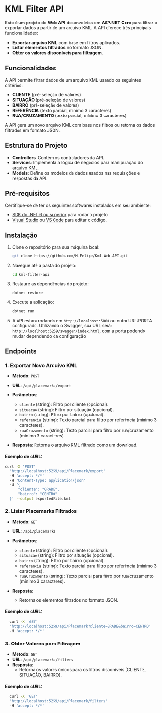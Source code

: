 # KML Filter API

Este é um projeto de **Web API** desenvolvida em **ASP.NET Core** para filtrar e exportar dados a partir de um arquivo KML. A API oferece três principais funcionalidades:

- **Exportar arquivo KML** com base em filtros aplicados.
- **Listar elementos filtrados** no formato JSON.
- **Obter os valores disponíveis para filtragem**.

## Funcionalidades

A API permite filtrar dados de um arquivo KML usando os seguintes critérios:

- **CLIENTE** (pré-seleção de valores)
- **SITUAÇÃO** (pré-seleção de valores)
- **BAIRRO** (pré-seleção de valores)
- **REFERÊNCIA** (texto parcial, mínimo 3 caracteres)
- **RUA/CRUZAMENTO** (texto parcial, mínimo 3 caracteres)

A API gera um novo arquivo KML com base nos filtros ou retorna os dados filtrados em formato JSON.

## Estrutura do Projeto

- **Controllers**: Contém os controladores da API.
- **Services**: Implementa a lógica de negócios para manipulação do arquivo KML.
- **Models**: Define os modelos de dados usados nas requisições e respostas da API.

## Pré-requisitos

Certifique-se de ter os seguintes softwares instalados em seu ambiente:

- [SDK do .NET 6 ou superior](https://dotnet.microsoft.com/download/dotnet) para rodar o projeto.
- [Visual Studio](https://visualstudio.microsoft.com/) ou [VS Code](https://code.visualstudio.com/) para editar o código.

## Instalação

1. Clone o repositório para sua máquina local:
    ```bash
    git clone https://github.com/M-Felipe/Kml-Web-API.git
    ```

2. Navegue até a pasta do projeto:
    ```bash
    cd kml-filter-api
    ```

3. Restaure as dependências do projeto:
    ```bash
    dotnet restore
    ```

4. Execute a aplicação:
    ```bash
    dotnet run
    ```

5. A API estará rodando em `http://localhost:5000` ou outro URL:PORTA configurado. 
   Utilizando o Swagger, sua URL será: `http://localhost:5259/swagger/index.html`, com a porta podendo mudar dependendo da configuração

## Endpoints

### 1. Exportar Novo Arquivo KML

- **Método**: `POST`
- **URL**: `/api/placemarks/export`
- **Parâmetros**:
    - `cliente` (string): Filtro por cliente (opcional).
    - `situacao` (string): Filtro por situação (opcional).
    - `bairro` (string): Filtro por bairro (opcional).
    - `referencia` (string): Texto parcial para filtro por referência (mínimo 3 caracteres).
    - `ruaCruzamento` (string): Texto parcial para filtro por rua/cruzamento (mínimo 3 caracteres).

- **Resposta**: Retorna o arquivo KML filtrado como um download.

#### Exemplo de cURL:
```bash
curl -X 'POST' 
  'http://localhost:5259/api/Placemark/export' 
  -H 'accept: */*' 
  -H 'Content-Type: application/json' 
  -d '{
      "cliente": "GRADE",
      "bairro": "CENTRO"
  }' --output exportedFile.kml
```

### 2. Listar Placemarks Filtrados

- **Método**: `GET`
- **URL**: `/api/placemarks`
- **Parâmetros**:
  - `cliente` (string): Filtro por cliente (opcional).
  - `situacao` (string): Filtro por situação (opcional).
  - `bairro` (string): Filtro por bairro (opcional).
  - `referencia` (string): Texto parcial para filtro por referência (mínimo 3 caracteres).
  - `ruaCruzamento` (string): Texto parcial para filtro por rua/cruzamento (mínimo 3 caracteres).

- **Resposta**:
  - Retorna os elementos filtrados no formato JSON.

#### Exemplo de cURL:
```bash
  curl -X 'GET'
  'http://localhost:5259/api/Placemark?cliente=GRADE&bairro=CENTRO'
  -H 'accept: */*'
```

### 3. Obter Valores para Filtragem

- **Método**: `GET`
- **URL**: `/api/placemarks/filters`
- **Resposta**:
  - Retorna os valores únicos para os filtros disponíveis (CLIENTE, SITUAÇÃO, BAIRRO).

#### Exemplo de cURL:
```bash
  curl -X 'GET' 
  'http://localhost:5259/api/Placemark/filters' 
  -H 'accept: */*'
```
